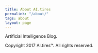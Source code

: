 ```yaml
---
title: About AI.tires
permalink: "/about/"
tags: about
layout: page
---
```


Artificial Intelligence Blog.

Copyright 2017 AI.tires℠. All rights reserved.
